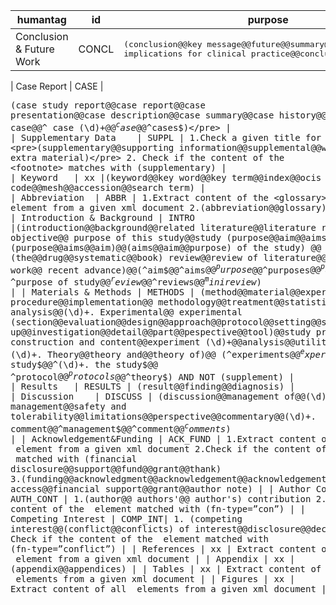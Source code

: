 

| humantag | id | purpose |
| --------- | -- | ------- |
| Conclusion & Future Work | CONCL |	<pre>(conclusion@@key message@@future@@summary@@recommendation@@ implications for clinical practice@@concluding remark)</pre> |


| Case Report	| CASE | <pre>(case study report@@case report@@case presentation@@case description@@case summary@@case history@@ (\d)+\. case@@^ case (\d)+$@@^case$@@^cases$)</pre> |
| Supplementary Data	| SUPPL | 1.Check a given title for <pre>(supplementary@@supporting information@@supplemental@@web extra material)</pre> 2. Check if the content of the <footnote> matches with (supplementary) |
| Keyword	| xx |(keyword@@key word@@key term@@index@@ocis code@@mesh@@accession@@search term)	|
| Abbreviation	| ABBR | 1.Extract content of the <glossary> element from a given xml document 2.(abbreviation@@glossary) |
| Introduction & Background	| INTRO |(introduction@@background@@related literature@@literature review@@ objective@@ purpose of this study@@study (purpose@@aim@@aims))@@ (\d)+. (purpose@@aims@@aim)@@(aims@@aim@@purpose) of the study) @@ (the@@drug@@systematic@@book) review@@review of literature@@related work@@ recent advance)@@(^aim$@@^aims$@@^purpose$@@^purposes$@@^purpose/aim$@@ ^purpose of study$@@^review$@@^reviews$@@^minireview$) |
| Materials & Methods	| METHODS | (method@@material@@experimental procedure@@implementation@@ methodology@@treatment@@statistical analysis@@(\d)+. Experimental@@ experimental (section@@evaluation@@design@@approach@@protocol@@setting@@set up@@investigation@@detail@@part@@pespective@@tool)@@study protocol@@ construction and content@@experiment (\d)+@@analysis@@utility@@design@@ (\d)+\. Theory@@theory and@@theory of)@@ (^experiments$@@^experimental$@@^the study$@@^(\d)+. the study$@@ ^protocol$@@^protocols$@@^theory$) AND NOT (supplement) |
| Results	| RESULTS | (result@@finding@@diagnosis) |
| Discussion	| DISCUSS | (discussion@@management of@@(\d)+. management@@safety and tolerability@@limitations@@perspective@@commentary@@(\d)+. comment@@^management$@@^comment$@@^comments$) |
| Acknowledgement&Funding	| ACK_FUND | 1.Extract content of the <ack> element from a given xml document 2.Check if the content of the <footnote>  matched with (financial disclosure@@support@@fund@@grant@@thank) 3.(funding@@acknowledgment@@acknowledgement@@acknowledgement@@acknowlegement@@open access@@financial support@@grant@@author note) |
| Author Contribution | AUTH_CONT |	1.(author@@ authors'@@ author's) contribution 2.Check if the content of the <footnote> element matched with (fn-type=”con”) |
| Competing Interest	| COMP_INT| 1. (competing interest@@(conflict@@conflicts) of interest@@disclosure@@declaration) 2. Check if the content of the <footnote> element matched with (fn-type=”conflict”) | 
| References	| xx | Extract content of the <ref-list> element from a given xml document |
| Appendix	| xx | (appendix@@appendices) |
| Tables	| xx | Extract content of all <table-wrap> elements from a given xml document |
| Figures	| xx | Extract content of all <fig> elements from a given xml document |



